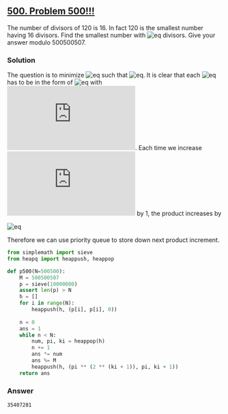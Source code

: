 ## **[500. Problem 500!!!](https://projecteuler.net/problem=500)**

The number of divisors of 120 is 16. In fact 120 is the smallest number having 16 divisors. Find the smallest number with 
![eq](https://latex.codecogs.com/gif.latex?2^{500500}) divisors. Give your answer modulo 500500507.

### Solution

The question is to minimize ![eq](https://latex.codecogs.com/gif.latex?p_1^{n_1}\cdot\cdot\cdot{p_l}^{n_l})
such that ![eq](https://latex.codecogs.com/gif.latex?(n_1+1)\cdot\cdot\cdot({n_l}+1)=2^{500500}). 
It is clear that each ![eq](https://latex.codecogs.com/gif.latex?{n_i}) has to be in the form 
of ![eq](https://latex.codecogs.com/gif.latex?2^{k_i}-1) with ![eq](https://latex.codecogs.com/gif.latex?k_i=0,1,...).
Each time we increase ![eq](https://latex.codecogs.com/gif.latex?k_i)  by 1, the product increases by 

![eq](https://latex.codecogs.com/gif.latex?\frac{p_i^{2^{k_i+1}-1}}{p_i^{2^{k_i}-1}}=p_i^{2^{k_i}})

Therefore we can use priority queue to store down next product increment.

```python
from simplemath import sieve
from heapq import heappush, heappop

def p500(N=500500):
    M = 500500507
    p = sieve(10000000)
    assert len(p) > N
    h = []
    for i in range(N):
        heappush(h, (p[i], p[i], 0))
    
    n = 0
    ans = 1
    while n < N:
        num, pi, ki = heappop(h)
        n += 1
        ans *= num
        ans %= M
        heappush(h, (pi ** (2 ** (ki + 1)), pi, ki + 1))
    return ans
```

### Answer 
`35407281`
